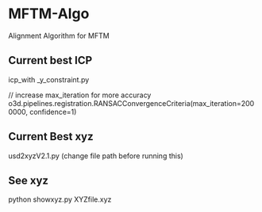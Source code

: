 # MFTM-Algo
Alignment Algorithm for MFTM

## Current best ICP
icp_with _y_constraint.py  

// increase max_iteration for more accuracy  
o3d.pipelines.registration.RANSACConvergenceCriteria(max_iteration=2000000, confidence=1)  


## Current Best xyz
usd2xyzV2.1.py (change file path before running this)

## See xyz
python showxyz.py XYZfile.xyz
